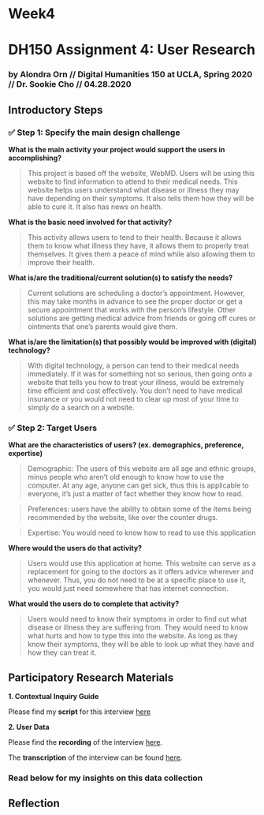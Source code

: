 # Week4
# DH150 Assignment 4: User Research

### by Alondra Orn // Digital Humanities 150 at UCLA, Spring 2020 // Dr. Sookie Cho // 04.28.2020


## Introductory Steps

### :white_check_mark: Step 1: Specify the main design challenge

**What is the main activity your project would support the users in accomplishing?**
>This project is based off the website, WebMD. Users will be using this website to find information to attend to their medical needs. This website helps users understand what disease or illness they may have depending on their symptoms. It also tells them how they will be able to cure it. It also has news on health. 

**What is the basic need involved for that activity?**
>This activity allows users to tend to their health. Because it allows them to know what illness they have, it allows them to properly treat themselves. It gives them a peace of mind while also allowing them to improve their health. 

**What is/are the traditional/current solution(s) to satisfy the needs?**
>Current solutions are scheduling a doctor’s appointment. However, this may take months in advance to see the proper doctor or get a secure appointment that works with the person’s lifestyle. Other solutions are getting medical advice from friends or going off cures or ointments that one’s parents would give them.

**What is/are the limitation(s) that possibly would be improved with (digital) technology?**
>With digital technology, a person can tend to their medical needs immediately. If it was for something not so serious, then going onto a website that tells you how to treat your illness, would be extremely time efficient and cost effectively. You don’t need to have medical insurance or you would not need to clear up most of your time to simply do a search on a website. 

### :white_check_mark: Step 2: Target Users

**What are the characteristics of users? (ex. demographics, preference, expertise)**
>Demographic: The users of this website are all age and ethnic groups, minus people who aren’t old enough to know how to use the computer. At any age, anyone can get sick, thus this is applicable to everyone, it’s just a matter of fact whether they know how to read. 

>Preferences: users have the ability to obtain some of the items being recommended by the website, like over the counter drugs. 

>Expertise: You would need to know how to read to use this application

**Where would the users do that activity?**
>Users would use this application at home. This website can serve as a replacement for going to the doctors as it offers advice wherever and whenever. Thus, you do not need to be at a specific place to use it, you would just need somewhere that has internet connection. 

**What would the users do to complete that activity?**
>Users would need to know their symptoms in order to find out what disease or illness they are suffering from. They would need to know what hurts and how to type this into the website. As long as they know their symptoms, they will be able to look up what they have and how they can treat it. 

## Participatory Research Materials

**1. Contextual Inquiry Guide**

Please find my **script** for this interview [here](https://docs.google.com/document/d/1QNU7rHWY4LVvsFtFdsjj5oG9w7rz6VFFfUl3Y0OfCLs/edit?usp=sharing)

**2. User Data**

Please find the **recording** of the interview [here](https://drive.google.com/file/d/1u0E61NiSLf4vb82ArnIGBRdtGa4nkVgJ/view?usp=sharing).

The **transcription** of the interview can be found [here](https://docs.google.com/document/d/1dVs-tiMeBpr8dRNEOzpCcI475OKXY8INuFBHOHgxAV4/edit?usp=sharing).

### Read below for my insights on this data collection

## Reflection


